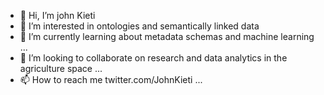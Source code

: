 - 👋 Hi, I’m john Kieti
- 👀 I’m interested in ontologies and semantically linked data
- 🌱 I’m currently learning about metadata schemas and machine learning ...
- 💞️ I’m looking to collaborate on research and data analytics in the agriculture space ...
- 📫 How to reach me twitter.com/JohnKieti ...

<!---
jkieti/jkieti is a ✨ special ✨ repository because its `README.md` (this file) appears on your GitHub profile.
You can click the Preview link to take a look at your changes.
--->
